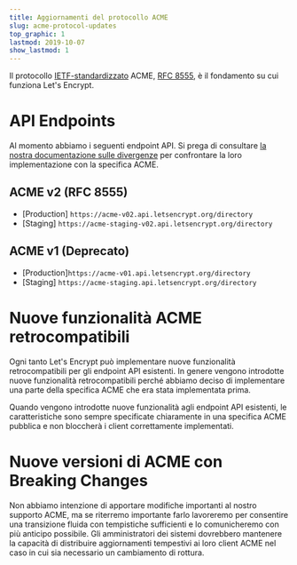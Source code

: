 ```yaml
---
title: Aggiornamenti del protocollo ACME
slug: acme-protocol-updates
top_graphic: 1
lastmod: 2019-10-07
show_lastmod: 1
---
```



Il protocollo [IETF-standardizzato](/2019/03/11/acme-protocol-ietf-standard.html) ACME, [RFC 8555](https://datatracker.ietf.org/doc/rfc8555/), è il fondamento su cui funziona Let's Encrypt.

# API Endpoints

Al momento abbiamo i seguenti endpoint API. Si prega di consultare [la nostra documentazione sulle divergenze](https://github.com/letsencrypt/boulder/blob/master/docs/acme-divergences.md) per confrontare la loro implementazione con la specifica ACME.

## ACME v2 (RFC 8555)

* [Production] `https://acme-v02.api.letsencrypt.org/directory`
* [Staging] `https://acme-staging-v02.api.letsencrypt.org/directory`

## ACME v1 (Deprecato)

* [Production]`https://acme-v01.api.letsencrypt.org/directory`
* [Staging] `https://acme-staging.api.letsencrypt.org/directory`

# Nuove funzionalità ACME retrocompatibili

Ogni tanto Let's Encrypt può implementare nuove funzionalità retrocompatibili per gli endpoint API esistenti. In genere vengono introdotte nuove funzionalità retrocompatibili perché abbiamo deciso di implementare una parte della specifica ACME che era stata implementata prima.

Quando vengono introdotte nuove funzionalità agli endpoint API esistenti, le caratteristiche sono sempre specificate chiaramente in una specifica ACME pubblica e non bloccherà i client correttamente implementati.

# Nuove versioni di ACME con Breaking Changes

Non abbiamo intenzione di apportare modifiche importanti al nostro supporto ACME, ma se riterremo importante farlo lavoreremo per consentire una transizione fluida con tempistiche sufficienti e lo comunicheremo con più anticipo possibile. Gli amministratori dei sistemi dovrebbero mantenere la capacità di distribuire aggiornamenti tempestivi ai loro client ACME nel caso in cui sia necessario un cambiamento di rottura.
